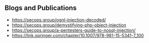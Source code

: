 ## Blogs and Publications
- https://secops.group/ognl-injection-decoded/
- https://secops.group/demystifying-php-object-injection
- https://secops.group/a-pentesters-guide-to-nosql-injection/
- https://link.springer.com/chapter/10.1007/978-981-15-5341-7_100
